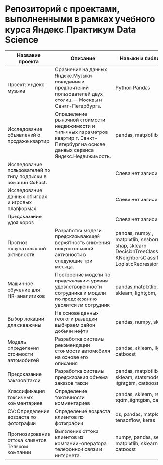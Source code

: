 # Репозиторий с проектами, выполненными в рамках учебного курса Яндекс.Практикум Data Science 

|Название проекта|Описание|Навыки и библиотеки|
|-|--------|---|
|Проект: Яндекс музыка|Сравнение на данных Яндекс.Музыки поведения и предпочтений пользователей двух столиц — Москвы и Санкт-Петербурга.|Python Pandas|
|Исследование объявлений о продаже квартир|Определение рыночной стоимости недвижимости и типичных параметров квартир г. Санкт-Петербург на основе данных сервиса Яндекс.Недвижимость.|pandas, matplotlib|
|Исследование пользователей по типу подписки в комании GoFast.| |Слева нет записи|
|Исследование данных об играх и игровых платформах| |Слева нет записи|
|Предсказание удоя коров| |Слева нет записи|
|Прогноз покупательской активности|Разработка модели предсказывающей вероятность снижения покупательской активности в следующие три месяца.|pandas, numpy , matplotlib, seaborn, phik, shap, sklearn: DecisionTreeClassifier, KNeighborsClassifier, LogisticRegression|
|Машинное обучение для HR-аналитиков|Построение модели по предсказанию уровня удовлетворённости сотрудника и модели по предсказанию уволится ли сотрудник|pandas,matplotlib,seaborn, sklearn, lightgbm, optuna |
|Выбор локации для скважины|На основе данных геологи разведки выбираем район добычи нефти|pandas, numpy, sklearn|
|Модель определения стоимости автомобилей|Разработка системы рекомендации стоимости автомобиля на основе его описания|pandas, sklearn, lightgbm, catboost|
|Предсказание заказов такси|Разработка системы предсказания объема заказов такси|pandas, matplotlib, sklearn, statsmodels, lightgbm, catboost|
|Классификация токсичных комментариев|Определение токсичности комментариев|pandas, sklearn, re, nltk, tqdm, lightgbm, catboost|
|CV: Определение возраста по фотографии|Определение возраста клиентов по фотографии|os, pandas, matplotlib, tensorflow, keras|
|Прогнозирование оттока клиентов Телеком компании|Выявление оттока клиентов из компании-оператора телефонной связи и интернета.|numpy, pandas, seaborn, matplotlib, sklearn, phik, catboost|
